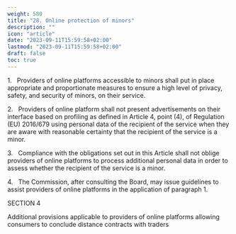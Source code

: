 ```yaml
---
weight: 580
title: "28. Online protection of minors"
description: ""
icon: "article"
date: "2023-09-11T15:59:58+02:00"
lastmod: "2023-09-11T15:59:58+02:00"
draft: false
toc: true
---
```


1.   Providers of online platforms accessible to minors shall put in place appropriate and proportionate measures to ensure a high level of privacy, safety, and security of minors, on their service.

2.   Providers of online platform shall not present advertisements on their interface based on profiling as defined in Article 4, point (4), of Regulation (EU) 2016/679 using personal data of the recipient of the service when they are aware with reasonable certainty that the recipient of the service is a minor.

3.   Compliance with the obligations set out in this Article shall not oblige providers of online platforms to process additional personal data in order to assess whether the recipient of the service is a minor.

4.   The Commission, after consulting the Board, may issue guidelines to assist providers of online platforms in the application of paragraph 1.

SECTION 4

Additional provisions applicable to providers of online platforms allowing consumers to conclude distance contracts with traders